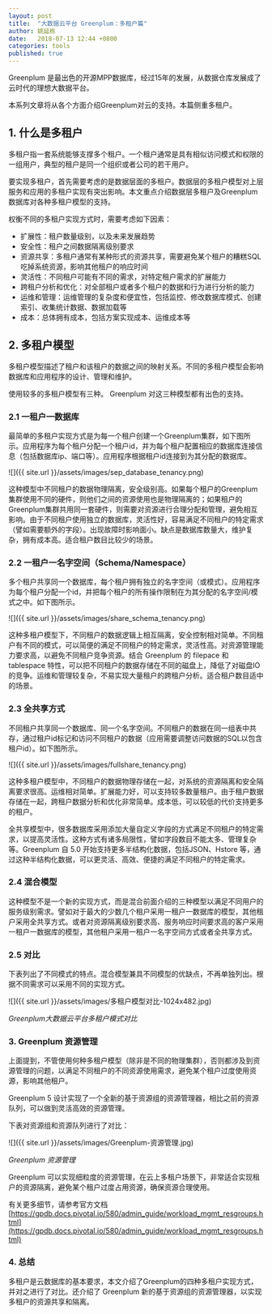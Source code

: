```yaml
---
layout: post
title:  "大数据云平台 Greenplum：多租户篇"
author: 姚延栋
date:   2018-07-13 12:44 +0800
categories: tools
published: true
---
```



Greenplum 是最出色的开源MPP数据库，经过15年的发展，从数据仓库发展成了云时代的理想大数据平台。

本系列文章将从各个方面介绍Greenplum对云的支持。本篇侧重多租户。

## 1. 什么是多租户

多租户指一套系统能够支撑多个租户。一个租户通常是具有相似访问模式和权限的一组用户，典型的租户是同一个组织或者公司的若干用户。

要实现多租户，首先需要考虑的是数据层面的多租户。数据层的多租户模型对上层服务和应用的多租户实现有突出影响。本文重点介绍数据层多租户及Greenplum数据库对各种多租户模型的支持。

权衡不同的多租户实现方式时，需要考虑如下因素：

- 扩展性：租户数量级别，以及未来发展趋势
- 安全性：租户之间数据隔离级别要求
- 资源共享：多租户通常有某种形式的资源共享，需要避免某个租户的糟糕SQL吃掉系统资源，影响其他租户的响应时间
- 灵活性：不同租户可能有不同的需求，对特定租户需求的扩展能力
- 跨租户分析和优化：对全部租户或者多个租户的数据和行为进行分析的能力
- 运维和管理：运维管理的复杂度和便宜性，包括监控、修改数据库模式、创建索引、收集统计数据、数据加载等
- 成本：总体拥有成本，包括方案实现成本、运维成本等

## 2. 多租户模型

多租户模型描述了租户和该租户的数据之间的映射关系。不同的多租户模型会影响数据库和应用程序的设计、管理和维护。

使用较多的多租户模型有三种。 Greenplum 对这三种模型都有出色的支持。

### 2.1 一租户一数据库

最简单的多租户实现方式是为每一个租户创建一个Greenplum集群，如下图所示。应用程序为每个租户分配一个租户id，并为每个租户配置相应的数据库连接信息（包括数据库ip、端口等）。应用程序根据租户id连接到为其分配的数据库。

![]({{ site.url }}/assets/images/sep_database_tenancy.png)

这种模型中不同租户的数据物理隔离，安全级别高。如果每个租户的Greenplum集群使用不同的硬件，则他们之间的资源使用也是物理隔离的；如果租户的Greenplum集群共用同一套硬件，则需要对资源进行合理分配和管理，避免相互影响。由于不同租户使用独立的数据库，灵活性好，容易满足不同租户的特定需求（譬如需要额外的字段）。出现故障时影响面小。缺点是数据库数量大，维护复杂，拥有成本高。适合租户数目比较少的场景。

### 2.2 一租户一名字空间（Schema/Namespace）

多个租户共享同一个数据库，每个租户拥有独立的名字空间（或模式）。应用程序为每个租户分配一个id，并把每个租户的所有操作限制在为其分配的名字空间/模式之中。如下图所示。

![]({{ site.url }}/assets/images/share_schema_tenancy.png)

这种多租户模型下，不同租户的数据逻辑上相互隔离，安全控制相对简单。不同租户有不同的模式，可以简便的满足不同租户的特定需求，灵活性高。对资源管理能力要求高，以避免不同租户竞争资源。结合 Greenplum 的 filepace 和 tablespace 特性，可以把不同租户的数据存储在不同的磁盘上，降低了对磁盘IO的竞争。运维和管理较复杂，不易实现大量租户的跨租户分析。适合租户数目适中的场景。

### 2.3 全共享方式

不同租户共享同一个数据库、同一个名字空间。不同租户的数据在同一组表中共存，通过租户id标记和访问不同租户的数据（应用需要调整访问数据的SQL以包含租户id）。如下图所示。

![]({{ site.url }}/assets/images/fullshare_tenancy.png)

这种多租户模型中，不同租户的数据物理存储在一起，对系统的资源隔离和安全隔离要求很高。运维相对简单。扩展能力好，可以支持较多数量租户。由于租户数据存储在一起，跨租户数据分析和优化非常简单。成本低，可以较低的代价支持更多的租户。

全共享模型中，很多数据库采用添加大量自定义字段的方式满足不同租户的特定需求，以提高灵活性。这种方式有诸多局限性，譬如字段数目不能太多、管理复杂等。Greenplum 自 5.0 开始支持更多半结构化数据，包括JSON、Hstore 等，通过这种半结构化数据，可以更灵活、高效、便捷的满足不同租户的特定需求。

### 2.4 混合模型

这种模型不是一个新的实现方式，而是混合前面介绍的三种模型以满足不同用户的服务级别需求。譬如对于最大的少数几个租户采用一租户一数据库的模型，其他租户采用全共享方式。或者对资源隔离级别要求高、服务响应时间要求高的客户采用一租户一数据库的模型，其他租户采用一租户一名字空间方式或者全共享方式。

### 2.5 对比

下表列出了不同模式的特点。混合模型兼具不同模型的优缺点，不再单独列出。根据不同需求可以采用不同的实现方式。

![]({{ site.url }}/assets/images/多租户模型对比-1024x482.jpg)

*Greenplum大数据云平台多租户模式对比*

### 3. Greenplum 资源管理

上面提到，不管使用何种多租户模型（除非是不同的物理集群），否则都涉及到资源管理的问题，以满足不同租户的不同资源使用需求，避免某个租户过度使用资源，影响其他租户。

Greenplum 5 设计实现了一个全新的基于资源组的资源管理器，相比之前的资源队列，可以做到灵活高效的资源管理。

下表对资源组和资源队列进行了对比：

![]({{ site.url }}/assets/images/Greenplum-资源管理.jpg)

*Greenplum 资源管理*

Greenplum 可以实现细粒度的资源管理，在云上多租户场景下，非常适合实现租户的资源隔离，避免某个租户过度占用资源，确保资源合理使用。

有关更多细节，请参考官方文档 
[https://gpdb.docs.pivotal.io/580/admin_guide/workload_mgmt_resgroups.html](https://gpdb.docs.pivotal.io/580/admin_guide/workload_mgmt_resgroups.html)

### 4. 总结

多租户是云数据库的基本要求，本文介绍了Greenplum的四种多租户实现方式，并对之进行了对比。还介绍了 Greenplum 新的基于资源组的资源管理器，以实现多租户的资源共享和隔离。







